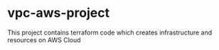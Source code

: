 # vpc-aws-project
This project contains terraform code which creates infrastructure and resources on AWS Cloud
